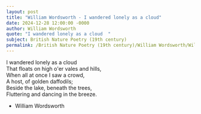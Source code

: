 ```yaml
---
layout: post
title: "William Wordsworth - I wandered lonely as a cloud"
date: 2024-12-28 12:00:00 -0000
author: William Wordsworth
quote: "I wandered lonely as a cloud  "
subject: British Nature Poetry (19th century)
permalink: /British Nature Poetry (19th century)/William Wordsworth/William Wordsworth - I wandered lonely as a cloud
---
```


I wandered lonely as a cloud  
That floats on high o'er vales and hills,  
When all at once I saw a crowd,  
A host, of golden daffodils;  
Beside the lake, beneath the trees,  
Fluttering and dancing in the breeze.

- William Wordsworth
